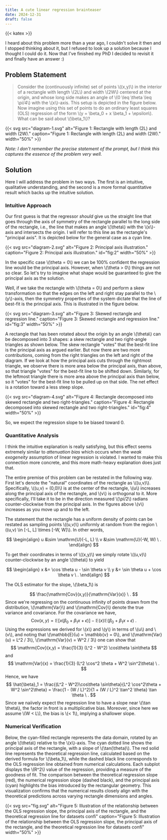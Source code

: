 ```yaml
---
title: A cute linear regression brainteaser
date: 2024-12-31
draft: false
---
```


{{< katex >}}

I heard about this problem more than a year ago, I couldn't solve it then and I stopped thinking about it, but I refused to look up a solution because I thought I could do it. Now that I've finished my PhD I decided to revisit it and finally have an answer :)

## Problem Statement

> Consider the (continuously infinite) set of points \\((x,y)\\) in the interior of a rectangle with length \\(2L\\) and width \\(2W\\) centered at the origin, and whose long side makes an angle of \\(0 \leq \theta \leq \pi/4\\) with the \\(x\\)-axis.
> This setup is depicted in the figure below. 
> Now imagine using this set of points to do an ordinary least squares (OLS) regression of the form \\(y = \beta_0 + x \beta_1 + \epsilon\\). 
> What can be said about \\(\beta_1\\)?

<!-- {{< figure src="diagram-1.svg" title="Figure 1: Rectangle with length \\(2L\\) and width \\(2W\\)." id="fig:1" width="50%" >}} -->
{{< svg src="diagram-1.svg" alt="Figure 1: Rectangle with length \(2L\) and width \(2W\)." caption="Figure 1: Rectangle with length \(2L\) and width \(2W\)." width="50%" >}}


_Note: I don't remember the precise statement of the prompt, but I think this captures the essence of the problem very well._

## Solution

Here I will address the problem in two ways. The first is an intuitive, qualitative understanding, and the second is a more formal quantitative result which backs up the intuitive solution.

### Intuitive Approach

Our first guess is that the regressor _should_ give us the straight line that goes through the axis of symmetry of the rectangle parallel to the long side of the rectangle, i.e., the line that makes an angle \\(\theta\\) with the \\(x\\)-axis and intersects the origin.
I will refer to this line as the rectangle's "principal axis".
It is depicted below for the general case as a cyan line. 

{{< svg src="diagram-2.svg" alt="Figure 2: Principal axis illustration." caption="Figure 2: Principal axis illustration." id="fig:2" width="50%" >}}

In the specific case \\(\theta = 0\\) we can be 100% confident the regression line would be the principal axis.
However, when \\(\theta > 0\\) things are not so clear. 
So let's try to imagine what shape would be guaranteed to give the principal axis as the solution. 

Well, if we take the rectangle with \\(\theta = 0\\) and perform a skew transformation so that the edges on the left and right stay parallel to the \\(y\\)-axis, then the symmetry properties of the system dictate that the line of best-fit is the principal axis. 
This is illustrated in the figure below.

{{< svg src="diagram-3.svg" alt="Figure 3: Skewed rectangle and regression line." caption="Figure 3: Skewed rectangle and regression line." id="fig:3" width="50%" >}}

A rectangle that has been rotated about the origin by an angle \\(\theta\\) can be decomposed into 3 shapes: a skew rectangle and two right-angle triangles as shown below. 
The skew rectangle "votes" that the best-fit line is the principal axis as argued earlier. 
But now there are two more contributions, coming from the right triangles on the left and right of the diagram.
If we look at how the principal axis cuts through the rightmost triangle, we observe there is more area below the principal axis, than above, so that triangle "votes" for the best-fit line to be shifted down. 
Similarly, for the leftmost triangle there is more area above the principal axis than below, so it "votes" for the best-fit line to be pulled up on that side. 
The net effect is a rotation toward a less steep slope. 

{{< svg src="diagram-4.svg" alt="Figure 4: Rectangle decomposed into skewed rectangle and two right-triangles." caption="Figure 4: Rectangle decomposed into skewed rectangle and two right-triangles." id="fig:4" width="50%" >}}

So, we expect the regression slope to be biased toward 0.

### Quantitative Analysis

I think the intuitive explanation is really satisfying, but this effect seems extremely similar to _attenuation bias_ which occurs when the _weak exogeneity_ assumption of linear regression is violated. 
I wanted to make this connection more concrete, and this more math-heavy explanation does just that. 

The entire premise of this problem can be restated in the following way. 
First let's denote the "natural" coordinates of the rectangle as \\((u,v)\\). 
Specifically, \\((u,v) = (0,0)\\) is at the center of the rectangle, \\(u\\) increases along the principal axis of the rectangle, and \\(v\\) is orthogonal to it.
More specifically, I'll take it to be in the direction measured \\(\pi/2\\) radians counter-clockwise from the principal axis.
In the figures above \\(v\\) increases as you move up and to the left.

The statement that the rectangle has a uniform density of points can be restated as sampling points \\((u,v)\\) uniformly at random from the region \\((u,v) \in [-L, L] \times [-W, W]\\).
In other words,

$$
    \begin{align}
    u &\sim \mathrm{U}(-L, L) \\
    v &\sim \mathrm{U}(-W, W) \  .
    \end{align}
$$

To get their coordinates in terms of \\((x,y)\\) we simply rotate \\((u,v)\\) counter-clockwise by an angle \\(\theta\\) to yield 

$$
    \begin{align}
    x &= \cos \theta  u - \sin \theta  v \\
    y &= \sin \theta  u + \cos \theta  v \ .
    \end{align}
$$

The OLS estimator for the slope, \\(\beta_1\\) is 

$$  
    \frac{\mathrm{Cov}(x,y)}{\mathrm{Var}(x)} \ .
$$
Since we're regressing on the continuous infinity of points drawn from the distribution, \\(\mathrm{Var}\\) and \\(\mathrm{Cov}\\) denote the true variance and covariance.
For the covariance we have,
$$
    \mathrm{Cov}(x,y) 
    = \mathbb{E}[x  (\beta_0 + \beta_1 x + \epsilon)] - \mathbb{E}(x) \mathbb{E}(\beta_0 + \beta_1 x + \epsilon) \ .
$$
Using the expressions we derived for \\(x\\) and \\(y\\) in terms of \\(u\\) and \\(v\\), and noting that \\(\mathbb{E}(u) = \mathbb{v} = 0\\), and \\(\mathrm{Var}(u) = L^2 / 3\\), \\(\mathrm{Var}(v) = W^2 / 3\\) one can show that 
$$
    \mathrm{Cov}(x,y) = \frac{1}{3} (L^2 - W^2) \cos\theta \sin\theta
$$
and
$$
    \mathrm{Var}(x) = \frac{1}{3} (L^2 \cos^2 \theta + W^2 \sin^2\theta) \ .
$$
Hence, we have 
$$
    \hat{\beta}_1 = \frac{(L^2 - W^2)\cos\theta \sin\theta}{L^2 \cos^2\theta + W^2 \sin^2\theta} 
    = \frac{1 - (W / L)^2}{1 + (W / L)^2 \tan^2 \theta}  \tan \theta \ .
$$
Since we naiively expect the regression line to have a slope near \\(\tan \theta\\), the factor in front is a multiplicative bias. Moreover, since here we assume \\(W < L\\), the bias is \\(< 1\\), implying a shallower slope. 

### Numerical Verification

Below, the cyan-filled rectangle represents the data domain, rotated by an angle \\(\theta\\) relative to the \\(x\\)-axis. The cyan dotted line shows the principal axis of the rectangle, with a slope of \\(\tan(\theta)\\). The red solid line represents the theoretical regression line, calculated based on the derived formula for \\(\beta_1\\), while the dashed black line corresponds to the OLS regression line obtained from numerical calculations. Each subplot displays the \\(R^2\\) value of the regression, providing a measure of the goodness of fit. The comparison between the theoretical regression slope (red), the numerical regression slope (dashed black), and the principal axis (cyan) highlights the bias introduced by the rectangular geometry. This visualization confirms that the numerical results closely align with the theoretical predictions across varying rectangle dimensions and angles.


{{< svg src="fig.svg" alt="Figure 5: Illustration of the relationship between the OLS regression slope, the principal axis of the rectangle, and the theoretical regression line for datasets confi" caption="Figure 5: Illustration of the relationship between the OLS regression slope, the principal axis of the rectangle, and the theoretical regression line for datasets confi" width="50%" >}}
